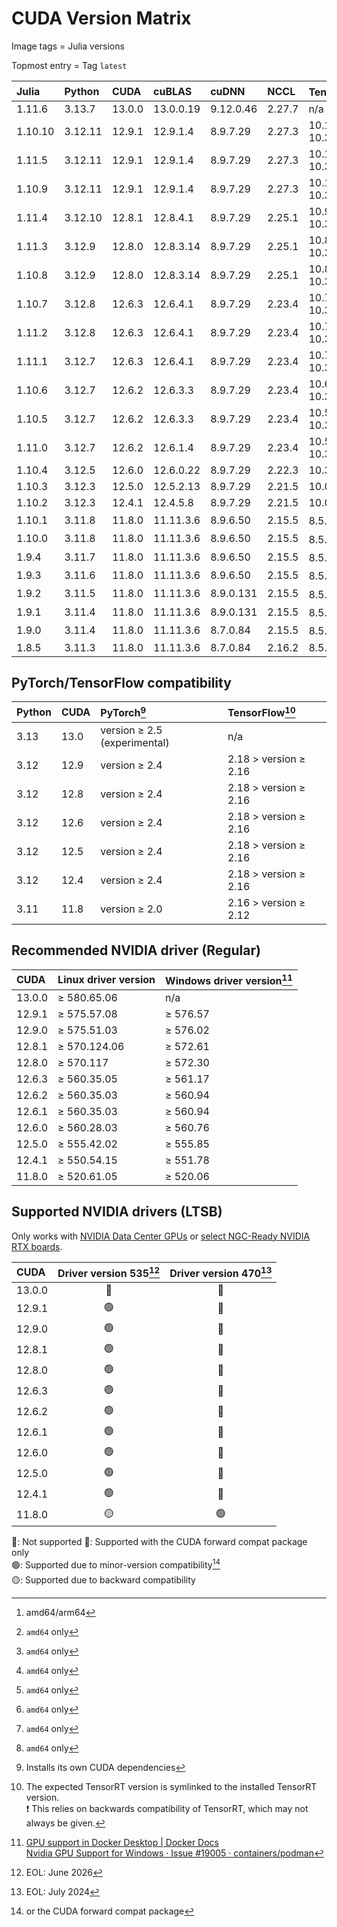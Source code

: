# CUDA Version Matrix

Image tags = Julia versions

Topmost entry = Tag `latest`

| Julia   | Python  | CUDA   | cuBLAS    | cuDNN     | NCCL   | TensorRT[^1]             | Linux distro |
|:--------|:--------|:-------|:----------|:----------|:-------|:-------------------------|:-------------|
| 1.11.6  | 3.13.7  | 13.0.0 | 13.0.0.19 | 9.12.0.46 | 2.27.7 | n/a                      | Ubuntu 24.04 |
| 1.10.10 | 3.12.11 | 12.9.1 | 12.9.1.4  | 8.9.7.29  | 2.27.3 | 10.12.0.36/<br>10.3.0.26 | Ubuntu 22.04 |
| 1.11.5  | 3.12.11 | 12.9.1 | 12.9.1.4  | 8.9.7.29  | 2.27.3 | 10.12.0.36/<br>10.3.0.26 | Ubuntu 22.04 |
| 1.10.9  | 3.12.11 | 12.9.1 | 12.9.1.4  | 8.9.7.29  | 2.27.3 | 10.12.0.36/<br>10.3.0.26 | Ubuntu 22.04 |
| 1.11.4  | 3.12.10 | 12.8.1 | 12.8.4.1  | 8.9.7.29  | 2.25.1 | 10.9.0.34/<br>10.3.0.26  | Ubuntu 22.04 |
| 1.11.3  | 3.12.9  | 12.8.0 | 12.8.3.14 | 8.9.7.29  | 2.25.1 | 10.8.0.43/<br>10.3.0.26  | Ubuntu 22.04 |
| 1.10.8  | 3.12.9  | 12.8.0 | 12.8.3.14 | 8.9.7.29  | 2.25.1 | 10.8.0.43/<br>10.3.0.26  | Ubuntu 22.04 |
| 1.10.7  | 3.12.8  | 12.6.3 | 12.6.4.1  | 8.9.7.29  | 2.23.4 | 10.7.0.23/<br>10.3.0.26  | Ubuntu 22.04 |
| 1.11.2  | 3.12.8  | 12.6.3 | 12.6.4.1  | 8.9.7.29  | 2.23.4 | 10.7.0.23/<br>10.3.0.26  | Ubuntu 22.04 |
| 1.11.1  | 3.12.7  | 12.6.3 | 12.6.4.1  | 8.9.7.29  | 2.23.4 | 10.7.0.23/<br>10.3.0.26  | Ubuntu 22.04 |
| 1.10.6  | 3.12.7  | 12.6.2 | 12.6.3.3  | 8.9.7.29  | 2.23.4 | 10.6.0.26/<br>10.3.0.26  | Ubuntu 22.04 |
| 1.10.5  | 3.12.7  | 12.6.2 | 12.6.3.3  | 8.9.7.29  | 2.23.4 | 10.5.0.18/<br>10.3.0.26  | Ubuntu 22.04 |
| 1.11.0  | 3.12.7  | 12.6.2 | 12.6.1.4  | 8.9.7.29  | 2.23.4 | 10.5.0.18/<br>10.3.0.26  | Ubuntu 22.04 |
| 1.10.4  | 3.12.5  | 12.6.0 | 12.6.0.22 | 8.9.7.29  | 2.22.3 | 10.3.0.26                | Ubuntu 22.04 |
| 1.10.3  | 3.12.3  | 12.5.0 | 12.5.2.13 | 8.9.7.29  | 2.21.5 | 10.0.1.6                 | Ubuntu 22.04 |
| 1.10.2  | 3.12.3  | 12.4.1 | 12.4.5.8  | 8.9.7.29  | 2.21.5 | 10.0.1.6                 | Ubuntu 22.04 |
| 1.10.1  | 3.11.8  | 11.8.0 | 11.11.3.6 | 8.9.6.50  | 2.15.5 | 8.5.3[^2]                | Ubuntu 22.04 |
| 1.10.0  | 3.11.8  | 11.8.0 | 11.11.3.6 | 8.9.6.50  | 2.15.5 | 8.5.3[^2]                | Ubuntu 22.04 |
| 1.9.4   | 3.11.7  | 11.8.0 | 11.11.3.6 | 8.9.6.50  | 2.15.5 | 8.5.3[^2]                | Ubuntu 22.04 |
| 1.9.3   | 3.11.6  | 11.8.0 | 11.11.3.6 | 8.9.6.50  | 2.15.5 | 8.5.3[^2]                | Ubuntu 22.04 |
| 1.9.2   | 3.11.5  | 11.8.0 | 11.11.3.6 | 8.9.0.131 | 2.15.5 | 8.5.3[^2]                | Ubuntu 22.04 |
| 1.9.1   | 3.11.4  | 11.8.0 | 11.11.3.6 | 8.9.0.131 | 2.15.5 | 8.5.3[^2]                | Ubuntu 22.04 |
| 1.9.0   | 3.11.4  | 11.8.0 | 11.11.3.6 | 8.7.0.84  | 2.15.5 | 8.5.3[^2]                | Ubuntu 22.04 |
| 1.8.5   | 3.11.3  | 11.8.0 | 11.11.3.6 | 8.7.0.84  | 2.16.2 | 8.5.3                    | Ubuntu 20.04 |

[^1]: amd64/arm64
[^2]: `amd64` only

## PyTorch/TensorFlow compatibility

| Python | CUDA | PyTorch[^3]                  | TensorFlow[^4]        |
|:-------|:-----|:-----------------------------|:----------------------|
| 3.13   | 13.0 | version ≥ 2.5 (experimental) | n/a                   |
| 3.12   | 12.9 | version ≥ 2.4                | 2.18 > version ≥ 2.16 |
| 3.12   | 12.8 | version ≥ 2.4                | 2.18 > version ≥ 2.16 |
| 3.12   | 12.6 | version ≥ 2.4                | 2.18 > version ≥ 2.16 |
| 3.12   | 12.5 | version ≥ 2.4                | 2.18 > version ≥ 2.16 |
| 3.12   | 12.4 | version ≥ 2.4                | 2.18 > version ≥ 2.16 |
| 3.11   | 11.8 | version ≥ 2.0                | 2.16 > version ≥ 2.12 |

[^3]: Installs its own CUDA dependencies  
[^4]: The expected TensorRT version is symlinked to the installed TensorRT
version.  
❗️ This relies on backwards compatibility of TensorRT, which may not always be
given.

## Recommended NVIDIA driver (Regular)

| CUDA   | Linux driver version | Windows driver version[^5] |
|:-------|:---------------------|:---------------------------|
| 13.0.0 | ≥ 580.65.06          | n/a                        |
| 12.9.1 | ≥ 575.57.08          | ≥ 576.57                   |
| 12.9.0 | ≥ 575.51.03          | ≥ 576.02                   |
| 12.8.1 | ≥ 570.124.06         | ≥ 572.61                   |
| 12.8.0 | ≥ 570.117            | ≥ 572.30                   |
| 12.6.3 | ≥ 560.35.05          | ≥ 561.17                   |
| 12.6.2 | ≥ 560.35.03          | ≥ 560.94                   |
| 12.6.1 | ≥ 560.35.03          | ≥ 560.94                   |
| 12.6.0 | ≥ 560.28.03          | ≥ 560.76                   |
| 12.5.0 | ≥ 555.42.02          | ≥ 555.85                   |
| 12.4.1 | ≥ 550.54.15          | ≥ 551.78                   |
| 11.8.0 | ≥ 520.61.05          | ≥ 520.06                   |

[^5]: [GPU support in Docker Desktop | Docker Docs](https://docs.docker.com/desktop/gpu/)  
[Nvidia GPU Support for Windows · Issue #19005 · containers/podman](https://github.com/containers/podman/issues/19005)

## Supported NVIDIA drivers (LTSB)

Only works with
[NVIDIA Data Center GPUs](https://resources.nvidia.com/l/en-us-gpu) or
[select NGC-Ready NVIDIA RTX boards](https://docs.nvidia.com/certification-programs/ngc-ready-systems/index.html).

| CUDA   | Driver version 535[^6] | Driver version 470[^7] |
|:-------|:----------------------:|:----------------------:|
| 13.0.0 | 🔵                      | 🔴                      |
| 12.9.1 | 🟢                      | 🔵                      |
| 12.9.0 | 🟢                      | 🔵                      |
| 12.8.1 | 🟢                      | 🔵                      |
| 12.8.0 | 🟢                      | 🔵                      |
| 12.6.3 | 🟢                      | 🔵                      |
| 12.6.2 | 🟢                      | 🔵                      |
| 12.6.1 | 🟢                      | 🔵                      |
| 12.6.0 | 🟢                      | 🔵                      |
| 12.5.0 | 🟢                      | 🔵                      |
| 12.4.1 | 🟢                      | 🔵                      |
| 11.8.0 | 🟡                      | 🟢                      |

🔴: Not supported
🔵: Supported with the CUDA forward compat package only  
🟢: Supported due to minor-version compatibility[^8]  
🟡: Supported due to backward compatibility

[^6]: EOL: June 2026  
[^7]: EOL: July 2024
[^8]: or the CUDA forward compat package
